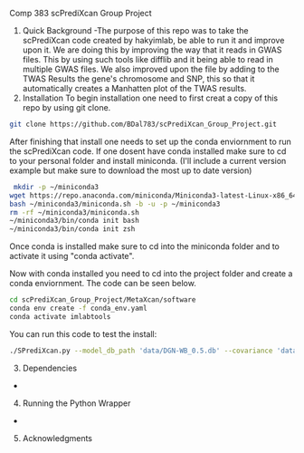 Comp 383 scPrediXcan Group Project

1. Quick Background
-The purpose of this repo was to take the scPrediXcan code created by hakyimlab, be able to run it and improve upon it. We are doing this by improving the way that it reads in GWAS files. This by using such tools like difflib and it being able to read in multiple GWAS files. We also improved upon the file by adding to the TWAS Results the gene's chromosome and SNP, this so that it automatically creates a Manhatten plot of the TWAS results.
2. Installation
To begin installation one need to first creat a copy of this repo by using git clone.

```bash
git clone https://github.com/BDal783/scPrediXcan_Group_Project.git
```

After finishing that install one needs to set up the conda enviornment to run the scPrediXcan code. If one dosent have conda installed make sure to cd to your personal folder and install miniconda. (I'll include a current version example but make sure to download the most up to date version)

```bash
 mkdir -p ~/miniconda3
wget https://repo.anaconda.com/miniconda/Miniconda3-latest-Linux-x86_64.sh -O ~/miniconda3/miniconda.sh
bash ~/miniconda3/miniconda.sh -b -u -p ~/miniconda3
rm -rf ~/miniconda3/miniconda.sh
~/miniconda3/bin/conda init bash
~/miniconda3/bin/conda init zsh
```

Once conda is installed make sure to cd into the miniconda folder and to activate it using "conda activate".

Now with conda installed you need to cd into the project folder and create a conda enviornment. The code can be seen below.

```bash
cd scPrediXcan_Group_Project/MetaXcan/software
conda env create -f conda_env.yaml
conda activate imlabtools
```
You can run this code to test the install: 
```bash
./SPrediXcan.py --model_db_path 'data/DGN-WB_0.5.db' --covariance 'data/covariance.DGN-WB_0.5.txt.gz' --gwas_folder data/GWAS --gwas_file_pattern ".*gz" --snp_column SNP --effect_allele_column A1 --non_effect_allele_column A2 --beta_column BETA --pvalue_column P --output_file 'TWAS_result.csv'
```

3. Dependencies
-
4. Running the Python Wrapper
-
5. Acknowledgments

